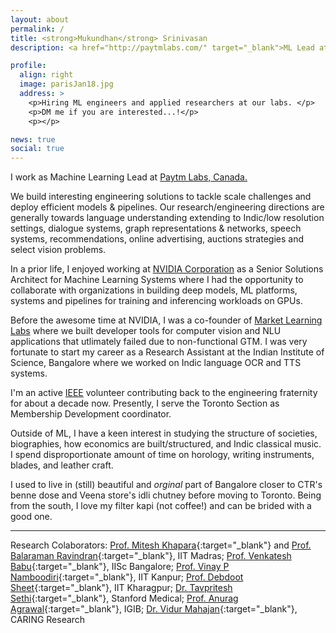```yaml
---
layout: about
permalink: /
title: <strong>Mukundhan</strong> Srinivasan
description: <a href="http://paytmlabs.com/" target="_blank">ML Lead at Paytm Labs </a>. <a href="https://www.nvidia.com/" target="_blank">Ex-NVIDIA</a>. <a href="https://www.meetup.com/Deep-Learning-Bangalore/" target="_blank">Organiser DLBLR</a>. Fedrer Fan. Enjoy entroy. Information merchant. 

profile:
  align: right
  image: parisJan18.jpg
  address: >
    <p>Hiring ML engineers and applied researchers at our labs. </p>
    <p>DM me if you are interested...!</p>
    <p></p>

news: true
social: true
---
```


I work as Machine Learning Lead at [Paytm Labs, Canada.](https://www.paytm.ca/) 

We build interesting engineering solutions to tackle scale challenges and deploy efficient models & pipelines. Our research/engineering directions are generally towards language understanding extending to Indic/low resolution settings, dialogue systems, graph representations & networks, speech systems, recommendations, online advertising, auctions strategies and select vision problems. 

In a prior life, I enjoyed working at [NVIDIA Corporation](https://www.nvidia.com/en-us/) as a Senior Solutions Architect for Machine Learning Systems where I had the opportunity to collaborate with organizations in building deep models, ML platforms, systems and pipelines for training and inferencing workloads on GPUs. 

Before the awesome time at NVIDIA, I was a co-founder of [Market Learning Labs](http://marketlearning.io/) where we built developer tools for computer vision and NLU applications that utlimately failed due to non-functional GTM. I was very fortunate to start my career as a Research Assistant at the Indian Institute of Science, Bangalore where we worked on Indic language OCR and TTS systems. 

I'm an active [IEEE](https://www.ieee.org/) volunteer contributing back to the engineering fraternity for about a decade now. Presently, I serve the Toronto Section as Membership Development coordinator.

Outside of ML, I have a keen interest in studying the structure of societies, biographies, how economics are built/structured, and Indic classical music. I spend disproportionate amount of time on horology, writing instruments, blades, and leather craft. 

I used to live in (still) beautiful and *orginal* part of Bangalore closer to CTR's benne dose and Veena store's idli chutney before moving to Toronto. Being from the south, I love my filter kapi (not coffee!) and can be brided with a good one.

<!---
Mukundhan Srinivasan is a Senior Solutions Architect - Machine Learning Systems at NVIDIA Corp. He works alongside engineers and researchers from enterprises, R&D labs, startups and academia in designing and applying the science of machine learning at scale.

His focus is on making models performant plus easy-to-use by data scientists on GPUs and in doing so drives the adoption of CUDA as a default accelerated computing platform for AI workloads. Mukund works along motivated enterprises to build platforms specifically for ML (for training and inferencing).

He leads some academic research collaborations for NVIDIA India. His present research interests include multimodal generations using GANs CNN based querying for video tasks, Disentanglement & Deep Reinforcement learning and application of DL in healthcare. He has several published papers in machine learning domain and has over 50+ citations. 

Prior to NVIDIA, he was a co-founder of a startup that built developer tools for computer vision and NLU applications. Mukundhan began his career as a Research Assistant at the Indian Institute of Science, Bangalore where he worked on Indic language OCR and TTS systems.

Outside of ML, he has a keen interest in studying the structure of societies, how economics are built and structured, and Indic classical music. He lives in (still) beautiful old part of Bangalore closer to CTR's benne dose and Veena store's idli chutney. --->

<hr>

Research Colaborators: [Prof. Mitesh Khapara](https://www.cse.iitm.ac.in/~miteshk/){:target="\_blank"} and [Prof. Balaraman Ravindran](https://www.cse.iitm.ac.in/~ravi/){:target="\_blank"}, IIT Madras; [Prof. Venkatesh Babu](http://cds.iisc.ac.in/faculty/venky/){:target="\_blank"}, IISc Bangalore; [Prof. Vinay P Namboodiri](https://www.cse.iitk.ac.in/users/vinaypn/){:target="\_blank"}, IIT Kanpur; [Prof. Debdoot Sheet](http://www.facweb.iitkgp.ernet.in/~debdoot/){:target="\_blank"}, IIT Kharagpur; [Dr. Tavpritesh Sethi](https://profiles.stanford.edu/tavpritesh-sethi){:target="\_blank"}, Stanford Medical; [Prof. Anurag Agrawal](https://www.igib.res.in/?q=anuragagrawal){:target="\_blank"}, IGIB; [Dr. Vidur Mahajan](http://www.caring-research.com/){:target="\_blank"}, CARING Research

<!---Broad topics of interest: Machine Learning appiled to vision & language modalities, SysML and engineering in the vicinity of ML models, Game Theory, Graph networkss--->

<!--- Write your biography here. Tell the world about yourself. Link to your favorite [subreddit](http://reddit.com){:target="\_blank"}. You can put a picture in, too. The code is already in, just name your picture `prof_pic.jpg` and put it in the `img/` folder.

Put your address / P.O. box / other info right below your picture. You can also disable any these elements by editing `profile` property of the YAML header of your `_pages/about.md`. Edit `_bibliography/papers.bib` and Jekyll will render your [publications page](/al-folio/publications/) automatically.

Link to your social media connections, too. This theme is set up to use [Font Awesome icons](http://fortawesome.github.io/Font-Awesome/){:target="\_blank"} and [Academicons](https://jpswalsh.github.io/academicons/){:target="\_blank"}, like the ones below. Add your Facebook, Twitter, LinkedIn, Google Scholar, or just disable all of them. 

echo '# Install Ruby Gems to ~/gems' >> ~/.bashrc
echo 'export GEM_HOME=$HOME/gems' >> ~/.bashrc
echo 'export GEM_HOME=$HOME/gems' >> ~/.bashrc
source ~/.bashrc

git add .
git commit -m "Add existing file"
git push origin master
./bin/deploy --user

--->